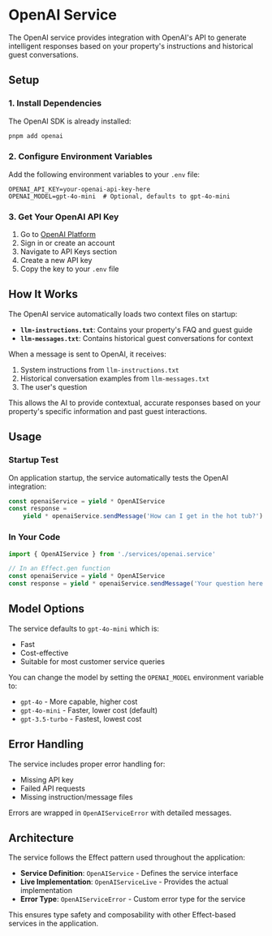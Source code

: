 # OpenAI Service

The OpenAI service provides integration with OpenAI's API to generate intelligent responses based on your property's instructions and historical guest conversations.

## Setup

### 1. Install Dependencies

The OpenAI SDK is already installed:

```bash
pnpm add openai
```

### 2. Configure Environment Variables

Add the following environment variables to your `.env` file:

```env
OPENAI_API_KEY=your-openai-api-key-here
OPENAI_MODEL=gpt-4o-mini  # Optional, defaults to gpt-4o-mini
```

### 3. Get Your OpenAI API Key

1. Go to [OpenAI Platform](https://platform.openai.com/)
2. Sign in or create an account
3. Navigate to API Keys section
4. Create a new API key
5. Copy the key to your `.env` file

## How It Works

The OpenAI service automatically loads two context files on startup:

- **`llm-instructions.txt`**: Contains your property's FAQ and guest guide
- **`llm-messages.txt`**: Contains historical guest conversations for context

When a message is sent to OpenAI, it receives:

1. System instructions from `llm-instructions.txt`
2. Historical conversation examples from `llm-messages.txt`
3. The user's question

This allows the AI to provide contextual, accurate responses based on your property's specific information and past guest interactions.

## Usage

### Startup Test

On application startup, the service automatically tests the OpenAI integration:

```typescript
const openaiService = yield * OpenAIService
const response =
    yield * openaiService.sendMessage('How can I get in the hot tub?')
```

### In Your Code

```typescript
import { OpenAIService } from './services/openai.service'

// In an Effect.gen function
const openaiService = yield * OpenAIService
const response = yield * openaiService.sendMessage('Your question here')
```

## Model Options

The service defaults to `gpt-4o-mini` which is:

- Fast
- Cost-effective
- Suitable for most customer service queries

You can change the model by setting the `OPENAI_MODEL` environment variable to:

- `gpt-4o` - More capable, higher cost
- `gpt-4o-mini` - Faster, lower cost (default)
- `gpt-3.5-turbo` - Fastest, lowest cost

## Error Handling

The service includes proper error handling for:

- Missing API key
- Failed API requests
- Missing instruction/message files

Errors are wrapped in `OpenAIServiceError` with detailed messages.

## Architecture

The service follows the Effect pattern used throughout the application:

- **Service Definition**: `OpenAIService` - Defines the service interface
- **Live Implementation**: `OpenAIServiceLive` - Provides the actual implementation
- **Error Type**: `OpenAIServiceError` - Custom error type for the service

This ensures type safety and composability with other Effect-based services in the application.
